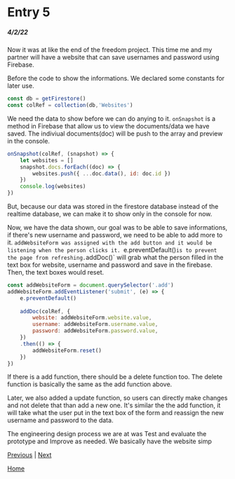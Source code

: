 # Entry 5
##### 4/2/22

Now it was at like the end of the freedom project. This time me and my partner will have a website that can save usernames and password using Firebase.

Before the code to show the informations. We declared some constants for later use.
```js
const db = getFirestore()
const colRef = collection(db,'Websites')
```

We need the data to show before we can do anying to it. `onSnapshot` is a method in Firebase that allow us to view the documents/data we have saved. The indiviual documents(doc) will be push to the array and preview in the console.
```js
onSnapshot(colRef, (snapshot) => {
    let websites = []
    snapshot.docs.forEach((doc) => {
        websites.push({ ...doc.data(), id: doc.id })
    })
    console.log(websites)
})
```
But, because our data was stored in the firestore database instead of the realtime database, we can make it to show only in the console for now.

Now, we have the data shown, our goal was to be able to save informations, if there's new username and password, we need to be able to add more to it. `addWebsiteForm was assigned with the add button and it would be listening when the person clicks it. `e.preventDefault()` is to prevent the page from refreshing. `addDoc()` will grab what the person filled in the text box for website, username and password and save in the firebase. Then, the text boxes would reset.
```js
const addWebsiteForm = document.querySelector('.add')
addWebsiteForm.addEventListener('submit', (e) => {
    e.preventDefault()
    
    addDoc(colRef, {
        website: addWebsiteForm.website.value,
        username: addWebsiteForm.username.value,
        password: addWebsiteForm.password.value,
    })
    .then(() => {
        addWebsiteForm.reset()
    })
})
```

If there is a add function, there should be a delete function too. The delete function is basically the same as the add function above.

Later, we also added a update function, so users can directly make changes and not delete that than add a new one. It's similar the the add function, it will take what the user put in the text box of the form and reassign the new username and password to the data.

The engineering design process we are at was Test and evaluate the prototype and Improve as needed. We basically have the website simp

[Previous](entry04.md) | [Next](entry06.md)

[Home](../README.md)
